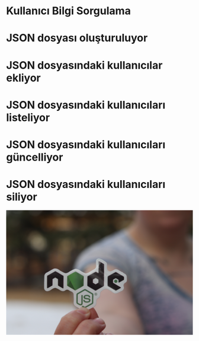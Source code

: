 # Kullanıcı Bilgi Sorgulama
# JSON dosyası oluşturuluyor
# JSON dosyasındaki kullanıcılar ekliyor
# JSON dosyasındaki kullanıcıları listeliyor
# JSON dosyasındaki kullanıcıları güncelliyor
# JSON dosyasındaki kullanıcıları siliyor
<img src="Nodejs.jpg" alt="Nodejs">
